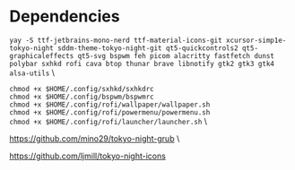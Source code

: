 # Dependencies
`yay -S ttf-jetbrains-mono-nerd ttf-material-icons-git xcursor-simp1e-tokyo-night sddm-theme-tokyo-night-git qt5-quickcontrols2 qt5-graphicaleffects qt5-svg bspwm feh picom alacritty fastfetch dunst polybar sxhkd rofi cava btop thunar brave libnotify gtk2 gtk3 gtk4 alsa-utils` \

`chmod +x $HOME/.config/sxhkd/sxhkdrc` \
`chmod +x $HOME/.config/bspwm/bspwmrc` \
`chmod +x $HOME/.config/rofi/wallpaper/wallpaper.sh` \
`chmod +x $HOME/.config/rofi/powermenu/powermenu.sh` \
`chmod +x $HOME/.config/rofi/launcher/launcher.sh` \

https://github.com/mino29/tokyo-night-grub \

https://github.com/ljmill/tokyo-night-icons
